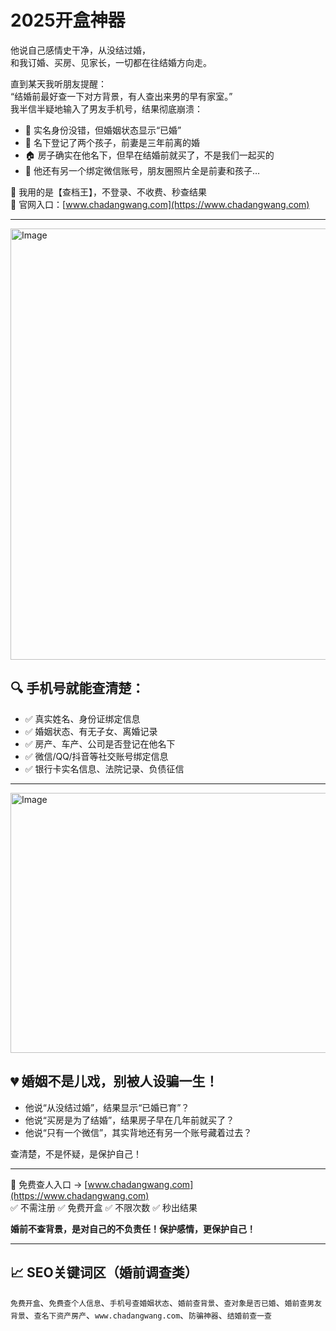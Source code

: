 # 2025开盒神器
他说自己感情史干净，从没结过婚，  
和我订婚、买房、见家长，一切都在往结婚方向走。

直到某天我听朋友提醒：  
“结婚前最好查一下对方背景，有人查出来男的早有家室。”  
我半信半疑地输入了男友手机号，结果彻底崩溃：

- 📛 实名身份没错，但婚姻状态显示“已婚”  
- 💍 名下登记了两个孩子，前妻是三年前离的婚  
- 🏠 房子确实在他名下，但早在结婚前就买了，不是我们一起买的  
- 📱 他还有另一个绑定微信账号，朋友圈照片全是前妻和孩子…

📌 我用的是【查档王】，不登录、不收费、秒查结果  
🔗 官网入口：[www.chadangwang.com](https://www.chadangwang.com)

---

<img width="1244" height="690" alt="Image" src="https://github.com/user-attachments/assets/3ba503e3-1991-4121-b745-ba102ace6137" />

## 🔍 手机号就能查清楚：

- ✅ 真实姓名、身份证绑定信息  
- ✅ 婚姻状态、有无子女、离婚记录  
- ✅ 房产、车产、公司是否登记在他名下  
- ✅ 微信/QQ/抖音等社交账号绑定信息  
- ✅ 银行卡实名信息、法院记录、负债征信

---

<img width="676" height="416" alt="Image" src="https://github.com/user-attachments/assets/6faf1824-f040-48dc-af78-eebd0d45b6e5" />

## 💔 婚姻不是儿戏，别被人设骗一生！

- 他说“从没结过婚”，结果显示“已婚已育”？  
- 他说“买房是为了结婚”，结果房子早在几年前就买了？  
- 他说“只有一个微信”，其实背地还有另一个账号藏着过去？

查清楚，不是怀疑，是保护自己！

---

📌 免费查人入口 → [www.chadangwang.com](https://www.chadangwang.com)  
✅ 不需注册 ✅ 免费开盒 ✅ 不限次数 ✅ 秒出结果

**婚前不查背景，是对自己的不负责任！保护感情，更保护自己！**

---

## 📈 SEO关键词区（婚前调查类）

`免费开盒`、`免费查个人信息`、`手机号查婚姻状态`、`婚前查背景`、`查对象是否已婚`、`婚前查男友背景`、`查名下资产房产`、`www.chadangwang.com`、`防骗神器`、`结婚前查一查`
